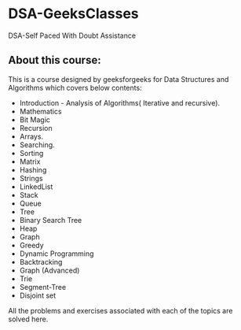 # DSA-GeeksClasses
DSA-Self Paced With Doubt Assistance

## About this course:  
This is a course designed by geeksforgeeks for Data Structures and Algorithms which covers below contents:  
+ Introduction - Analysis of Algorithms( Iterative and recursive).  
+ Mathematics  
+ Bit Magic  
+ Recursion  
+ Arrays.  
+ Searching.  
+ Sorting  
+ Matrix
+ Hashing
+ Strings
+ LinkedList
+ Stack
+ Queue
+ Tree
+ Binary Search Tree
+ Heap
+ Graph
+ Greedy 
+ Dynamic Programming
+ Backtracking
+ Graph (Advanced)
+ Trie
+ Segment-Tree
+ Disjoint set

All the problems and exercises associated with each of the topics are solved here.
